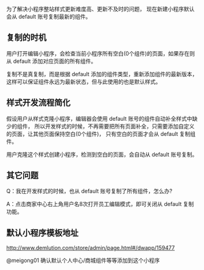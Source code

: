 
为了解决小程序整站样式更新难度高、更新不及时的问题，
现在新建小程序默认会从 default 账号复制最新的组件。

## 复制的时机

用户打开编辑小程序，会检查当前小程序所有空白(0个组件)的页面，如果存在则从 default
添加对应页面的所有组件。

复制不是真复制，而是根据 default 添加的组件类型，重新添加组件的最新版本，
这样可以保证组件永远为最新状态，但与此使用的也是默认样式。

## 样式开发流程简化

假设用户从样式克隆小程序，编辑器会使用 default 账号的组件自动补全样式中缺少的组件，
所以开发样式的时候，不再需要把所有页面补全，只需要添加自定义的页面，让其他页面保持空白(0个组件)，
只有空白的页面才会从 default 复制组件。

用户克隆这个样式创建小程序，检测到空白的页面，会自动从 default 账号复制。

## 其它问题

Q：我在开发样式的时候，也从 default 账号复制了所有组件，怎么办?

A：点击商家中心右上角用户名8次打开员工编辑模式，即可关闭从 default 复制功能。


## 默认小程序模板地址

http://www.demlution.com/store/admin/page.html#/dwapp/159477

@meigong01 确认默认个人中心/商城组件等等添加到这个小程序
